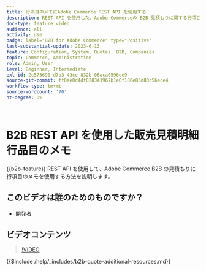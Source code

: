```yaml
---
title: 行項目のメモにAdobe Commerce REST API を使用する
description: REST API を使用した、Adobe Commerceの B2B 見積もりに関する行項目のメモの詳細
doc-type: feature video
audience: all
activity: use
badge: label="B2B for Adobe Commerce" type="Positive"
last-substantial-update: 2023-6-13
feature: Configuration, System, Quotes, B2B, Companies
topic: Commerce, Administration
role: Admin, User
level: Beginner, Intermediate
exl-id: 2c573690-d7b3-43ce-832b-06aca0596ee9
source-git-commit: ff0ae0d4df028341967b1e0f186e85d83c56ece4
workflow-type: tm+mt
source-wordcount: '70'
ht-degree: 0%

---
```


# B2B REST API を使用した販売見積明細行品目のメモ

{{b2b-feature}}
REST API を使用して、Adobe Commerce B2B の見積もりに行項目のメモを使用する方法を説明します。

## このビデオは誰のためのものですか？

- 開発者

## ビデオコンテンツ

>[!VIDEO](https://video.tv.adobe.com/v/3420418?learn=on)

{{$include /help/_includes/b2b-quote-additional-resources.md}}
